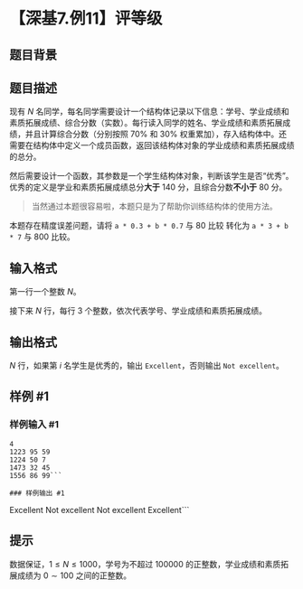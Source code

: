 # 【深基7.例11】评等级

## 题目背景



## 题目描述

现有 $N$ 名同学，每名同学需要设计一个结构体记录以下信息：学号、学业成绩和素质拓展成绩、综合分数（实数）。每行读入同学的姓名、学业成绩和素质拓展成绩，并且计算综合分数（分别按照 $70\%$ 和 $30\%$ 权重累加），存入结构体中。还需要在结构体中定义一个成员函数，返回该结构体对象的学业成绩和素质拓展成绩的总分。

然后需要设计一个函数，其参数是一个学生结构体对象，判断该学生是否“优秀”。优秀的定义是学业和素质拓展成绩总分**大于** $140$ 分，且综合分数**不小于** $80$ 分。

> 当然通过本题很容易啦，本题只是为了帮助你训练结构体的使用方法。

本题存在精度误差问题，请将 `a * 0.3 + b * 0.7` 与 80 比较 转化为 `a * 3 + b * 7` 与 800 比较。

## 输入格式

第一行一个整数 $N$。

接下来 $N$ 行，每行 $3$ 个整数，依次代表学号、学业成绩和素质拓展成绩。

## 输出格式

$N$ 行，如果第 $i$ 名学生是优秀的，输出 `Excellent`，否则输出 `Not excellent`。

## 样例 #1

### 样例输入 #1
```
4
1223 95 59
1224 50 7
1473 32 45
1556 86 99```

### 样例输出 #1

```
Excellent
Not excellent
Not excellent
Excellent```

## 提示

数据保证，$1 \le N\le 1000$，学号为不超过 $100000$ 的正整数，学业成绩和素质拓展成绩为 $0 \sim 100$ 之间的正整数。
